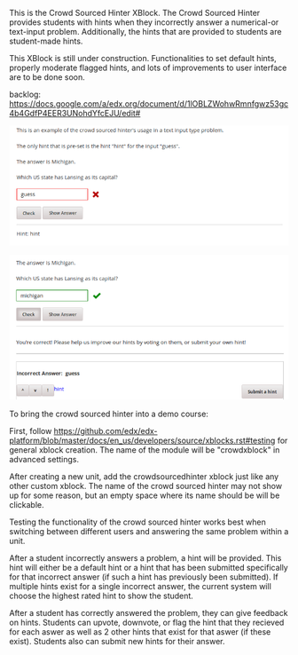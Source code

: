 This is the Crowd Sourced Hinter XBlock. The Crowd Sourced Hinter provides students
with hints when they incorrectly answer a numerical-or text-input problem. Additionally,
the hints that are provided to students are student-made hints.

This XBlock is still under construction. Functionalities to set default hints, properly moderate flagged hints, and lots of improvements to user interface are to be done soon. 

backlog: https://docs.google.com/a/edx.org/document/d/1lOBLZWohwRmnfgwz53gc4b4GdfP4EER3UNohdYfcEJU/edit#

![CrowdSourcedHinter Hint Screenshot](crowdsourcedhinter_hint.png)

![CrowdSourcedHinter Student Feedback Screenshot](crowdsourcedhinter_feedback.png)

To bring the crowd sourced hinter into a demo course:

First, follow https://github.com/edx/edx-platform/blob/master/docs/en_us/developers/source/xblocks.rst#testing for general xblock creation.
The name of the module will be "crowdxblock" in advanced settings.

After creating a new unit, add the crowdsourcedhinter xblock just like any other custom xblock. The name of the crowd sourced hinter may not show up for some reason, but an empty space where its name should be will be clickable. 

Testing the functionality of the crowd sourced hinter works best when switching between different users and answering the same problem within a unit. 


After a student incorrectly answers a problem, a hint will be provided. This hint will either be a default hint or a hint that has been submitted specifically for that incorrect answer (if such a hint has previously been submitted). If multiple hints exist for a single incorrect answer, the current system will choose the highest rated hint to show the student. 

After a student has correctly answered the problem, they can give feedback on hints. Students can upvote, downvote, or flag the hint that they recieved for each aswer as well as 2 other hints that exist for that aswer (if these exist). Students also can submit new hints for their answer. 
